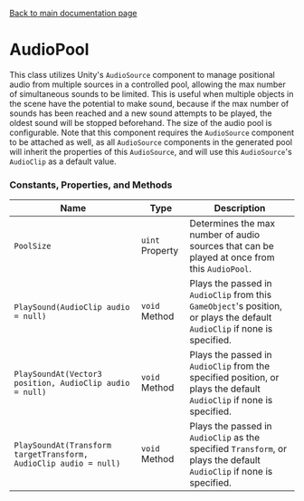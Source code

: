 [Back to main documentation page](https://github.com/mlaikhram/Unity-Common-Scripts/blob/master/Documentation~/Common.md)

# AudioPool
This class utilizes Unity's `AudioSource` component to manage positional audio from multiple sources in a controlled pool, allowing the max number of simultaneous sounds to be limited. This is useful when multiple objects in the scene have the potential to make sound, because if the max number of sounds has been reached and a new sound attempts to be played, the oldest sound will be stopped beforehand. The size of the audio pool is configurable. Note that this component requires the `AudioSource` component to be attached as well, as all `AudioSource` components in the generated pool will inherit the properties of this `AudioSource`, and will use this `AudioSource`'s `AudioClip` as a default value.

### Constants, Properties, and Methods
Name | Type | Description
-----|------|------------
`PoolSize` | `uint` Property | Determines the max number of audio sources that can be played at once from this `AudioPool`.
`PlaySound(AudioClip audio = null)` | `void` Method | Plays the passed in `AudioClip` from this `GameObject`'s position, or plays the default `AudioClip` if none is specified.
`PlaySoundAt(Vector3 position, AudioClip audio = null)` | `void` Method | Plays the passed in `AudioClip` from the specified position, or plays the default `AudioClip` if none is specified.
`PlaySoundAt(Transform targetTransform, AudioClip audio = null)` | `void` Method | Plays the passed in `AudioClip` as the specified `Transform`, or plays the default `AudioClip` if none is specified.
